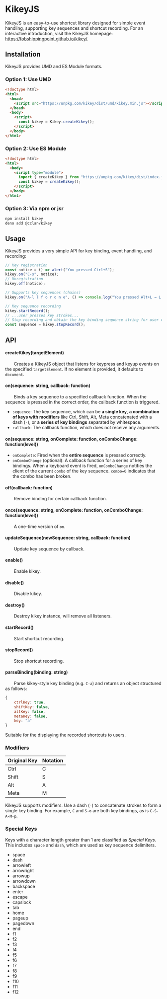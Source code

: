 # KikeyJS

KikeyJS is an easy-to-use shortcut library designed for simple event handling, supporting key sequences and shortcut recording.
For an interactive introduction, visit the KikeyJS homepage: https://fobshippingpoint.github.io/kikey/.

## Installation

KikeyJS provides UMD and ES Module formats.

### Option 1: Use UMD

```html
<!doctype html>
<html>
  <head>
    <script src="https://unpkg.com/kikey/dist/umd/kikey.min.js"></script>
  </head>
  <body>
    <script>
      const kikey = Kikey.createKikey();
    </script>
  </body>
</html>
```

### Option 2: Use ES Module

```html
<!doctype html>
<html>
  <body>
    <script type="module">
      import { createKikey } from "https://unpkg.com/kikey/dist/index.js";
      const kikey = createKikey();
    </script>
  </body>
</html>
```

### Option 3: Via npm or jsr

```sh
npm install kikey
deno add @cclan/kikey
```

## Usage

KikeyJS provides a very simple API for key binding, event handling, and recording:
```js
// Key registration
const notice = () => alert("You pressed Ctrl+S");
kikey.on("C-s", notice);
// Unregistration
kikey.off(notice);

// Supports key sequences (chains)
kikey.on("A-l l f o r o n e", () => console.log("You pressed Alt+L → L → F → O → R → O → N → E"));

// Key sequence recording
kikey.startRecord();
// ...user presses key strokes...
// Stop recording and obtain the key binding sequence string for user customization
const sequence = kikey.stopRecord();
```

## API

#### createKikey(targetElement)

&emsp;&emsp;Creates a KikeyJS object that listens for keypress and keyup events on the specified `targetElement`. If no element is provided, it defaults to `document`.

#### on(sequence: string, callback: function)

&emsp;&emsp;Binds a key sequence to a specified callback function. When the sequence is pressed in the correct order, the callback function is triggered.
- `sequence`: The key sequence, which can be **a single key**, **a combination of keys with modifiers** like Ctrl, Shift, Alt, Meta concatenated with a dash (`-`), or **a series of key bindings** separated by whitespace.
- `callback`: The callback function, which does not receive any arguments.

#### on(sequence: string, onComplete: function, onComboChange: function(level))

- `onComplete`: Fired when the **entire sequence** is pressed correctly.
- `onComboChange` (optional): A callback function for a series of key bindings. When a keyboard event is fired, `onComboChange` notifies the client of the current `combo` of the key sequence. `combo=0` indicates that the combo has been broken.

#### off(callback: function)

&emsp;&emsp;Remove binding for certain callback function.

#### once(sequence: string, onComplete: function, onComboChange: function(level))

&emsp;&emsp;A one-time version of `on`.

#### updateSequence(newSequence: string, callback: function)

&emsp;&emsp;Update key sequence by callback.

#### enable()

&emsp;&emsp;Enable kikey.

#### disable()

&emsp;&emsp;Disable kikey.

#### destroy()

&emsp;&emsp;Destroy kikey instance, will remove all listeners.

#### startRecord()

&emsp;&emsp;Start shortcut recording.

#### stopRecord()

&emsp;&emsp;Stop shortcut recording.

#### parseBinding(binding: string)

&emsp;&emsp;Parse kikey-style key binding (e.g. `C-a`) and returns an object structured as follows:
```js
{
    ctrlKey: true,
    shiftKey: false,
    altKey: false,
    metaKey: false,
    key: "a"
}
```
Suitable for the displaying the recorded shortcuts to users.

### Modifiers

| Original Key | Notation |
|--------------|----------|
| Ctrl         | C        |
| Shift        | S        |
| Alt          | A        |
| Meta         | M        |

KikeyJS supports modifiers. Use a dash (`-`) to concatenate strokes to form a single key binding. For example, `C` and `S-o` are both key bindings, as is `C-S-A-M-p`.

### Special Keys

Keys with a character length greater than 1 are classified as *Special Keys*. This includes `space` and `dash`, which are used as key sequence delimiters.

- space
- dash
- arrowleft
- arrowright
- arrowup
- arrowdown
- backspace
- enter
- escape
- capslock
- tab
- home
- pageup
- pagedown
- end
- f1
- f2
- f3
- f4
- f5
- f6
- f7
- f8
- f9
- f10
- f11
- f12
